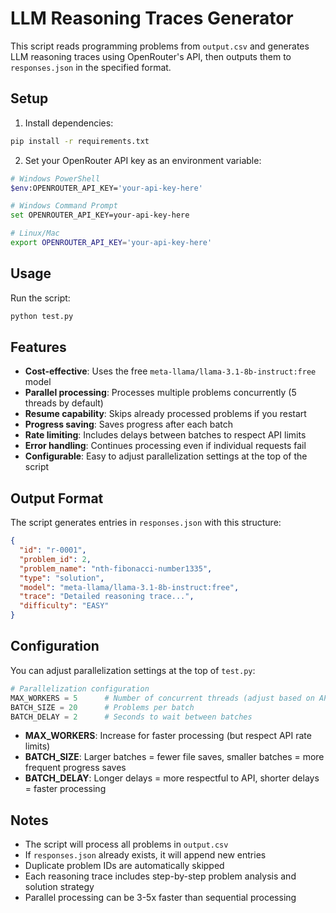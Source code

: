 # LLM Reasoning Traces Generator

This script reads programming problems from `output.csv` and generates LLM reasoning traces using OpenRouter's API, then outputs them to `responses.json` in the specified format.

## Setup

1. Install dependencies:
```bash
pip install -r requirements.txt
```

2. Set your OpenRouter API key as an environment variable:
```bash
# Windows PowerShell
$env:OPENROUTER_API_KEY='your-api-key-here'

# Windows Command Prompt
set OPENROUTER_API_KEY=your-api-key-here

# Linux/Mac
export OPENROUTER_API_KEY='your-api-key-here'
```

## Usage

Run the script:
```bash
python test.py
```

## Features

- **Cost-effective**: Uses the free `meta-llama/llama-3.1-8b-instruct:free` model
- **Parallel processing**: Processes multiple problems concurrently (5 threads by default)
- **Resume capability**: Skips already processed problems if you restart
- **Progress saving**: Saves progress after each batch
- **Rate limiting**: Includes delays between batches to respect API limits
- **Error handling**: Continues processing even if individual requests fail
- **Configurable**: Easy to adjust parallelization settings at the top of the script

## Output Format

The script generates entries in `responses.json` with this structure:
```json
{
  "id": "r-0001",
  "problem_id": 2,
  "problem_name": "nth-fibonacci-number1335",
  "type": "solution",
  "model": "meta-llama/llama-3.1-8b-instruct:free",
  "trace": "Detailed reasoning trace...",
  "difficulty": "EASY"
}
```

## Configuration

You can adjust parallelization settings at the top of `test.py`:

```python
# Parallelization configuration
MAX_WORKERS = 5      # Number of concurrent threads (adjust based on API limits)
BATCH_SIZE = 20      # Problems per batch
BATCH_DELAY = 2      # Seconds to wait between batches
```

- **MAX_WORKERS**: Increase for faster processing (but respect API rate limits)
- **BATCH_SIZE**: Larger batches = fewer file saves, smaller batches = more frequent progress saves
- **BATCH_DELAY**: Longer delays = more respectful to API, shorter delays = faster processing

## Notes

- The script will process all problems in `output.csv`
- If `responses.json` already exists, it will append new entries
- Duplicate problem IDs are automatically skipped
- Each reasoning trace includes step-by-step problem analysis and solution strategy
- Parallel processing can be 3-5x faster than sequential processing
